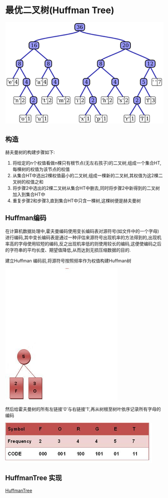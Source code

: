 # 最优二叉树(Huffman Tree)

![Huffman Tree](img/Huffman_Tree.png)

## 构造

赫夫曼树的构建步骤如下:

1. 将给定的n个权值看做n棵只有根节点(无左右孩子)的二叉树,组成一个集合HT,每棵树的权值为该节点的权值
2. 从集合HT中选出2棵权值最小的二叉树,组成一棵新的二叉树,其权值为这2棵二叉树的权值之和
3. 将步骤2中选出的2棵二叉树从集合HT中删去,同时将步骤2中新得到的二叉树加入到集合HT中
4. 重复步骤2和步骤3,直到集合HT中只含一棵树,这棵树便是赫夫曼树

## Huffman编码

在计算机数据处理中,霍夫曼编码使用变长编码表对源符号(如文件中的一个字母)进行编码,其中变长编码表是通过一种评估来源符号出现机率的方法得到的,出现机率高的字母使用较短的编码,反之出现机率低的则使用较长的编码,这便使编码之后的字符串的平均长度、期望值降低,从而达到无损压缩数据的目的.

建立Huffman 编码前,将源符号按照频率作为权值构建Huffman树

![Huffman_algorithm](img/Huffman_algorithm.gif)

然后给霍夫曼树的所有左链接'0'与右链接'1',再从树根至树叶依序记录所有字母的编码

![HuffmanEncoding](img/HuffmanEncoding.jpg)

## HuffmanTree 实现

[HuffmanTree](../src/tree/HuffmanTree.js)